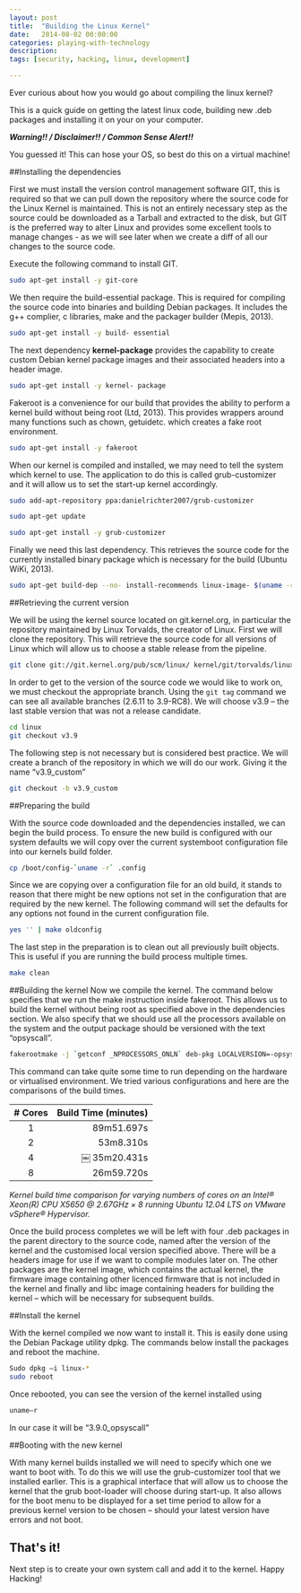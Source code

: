 ```yaml
---
layout: post
title:  "Building the Linux Kernel"
date:   2014-08-02 00:00:00
categories: playing-with-technology
description:
tags: [security, hacking, linux, development]

---
```


Ever curious about how you would go about compiling the linux kernel?

This is a quick guide on getting the latest linux code, building new .deb packages and installing it on your on your computer.

***Warning!! / Disclaimer!! / Common Sense Alert!!***

You guessed it! This can hose your OS, so best do this on a virtual machine!



##Installing the dependencies

First we must install the version control management software GIT, this is required so that we can pull down the repository where the source code for the Linux Kernel is maintained.
This is not an entirely necessary step as the source could be downloaded as a Tarball and extracted to the disk, but GIT is the preferred way to alter Linux and provides some excellent tools to manage
changes - as we will see later when we create a diff of all our changes to the source code.

Execute the following command to install GIT.

``` bash
sudo apt-get install -y git-core
```

We then require the build-essential package. This is required for compiling the source code into binaries and building Debian packages.
It includes the g++ complier, c libraries, make and the packager builder (Mepis, 2013).

``` bash
sudo apt-get install -y build- essential
```

The next dependency **kernel-package** provides the capability to create custom Debian kernel package images and their associated
headers into a header image.

``` bash
sudo apt-get install -y kernel- package
```

Fakeroot is a convenience for our build that provides the ability to perform a kernel build without being root (Ltd, 2013). This provides wrappers around many functions such as chown, getuidetc. which creates a fake root environment.

``` bash
sudo apt-get install -y fakeroot
```

When our kernel is compiled and installed, we may need to tell the system which kernel to use. The application to do this is called grub-customizer and it will allow us to set the start-up kernel accordingly.

``` bash
sudo add-apt-repository ppa:danielrichter2007/grub-customizer

sudo apt-get update

sudo apt-get install -y grub-customizer
```

Finally we need this last dependency. This retrieves the source code for the currently installed binary package which is necessary for the build (Ubuntu WiKi, 2013).

``` bash
sudo apt-get build-dep --no- install-recommends linux-image- $(uname -r)
```

##Retrieving the current version

We will be using the kernel source located on git.kernel.org, in particular the repository maintained by Linux Torvalds, the creator of Linux.
First we will clone the repository. This will retrieve the source code for all versions of Linux which will allow us to choose a stable release from the pipeline.

``` bash
git clone git://git.kernel.org/pub/scm/linux/ kernel/git/torvalds/linux.git
```

In order to get to the version of the source code we would like to work on, we must checkout the appropriate branch.
Using the ```git tag``` command we can see all available branches (2.6.11 to 3.9-RC8). We will choose v3.9 – the last stable version that was not a release candidate.

``` bash
cd linux
git checkout v3.9
```

The following step is not necessary but is considered best practice. We will create a branch of the repository in which we will do our work. Giving it the name “v3.9_custom”

``` bash
git checkout -b v3.9_custom
```

##Preparing the build

With the source code downloaded and the dependencies installed, we can begin the build process.
To ensure the new build is configured with our system defaults we will copy over the current systemboot configuration file into our kernels build folder.

``` bash
cp /boot/config-`uname -r` .config
```

Since we are copying over a configuration file for an old build, it stands to reason that there might be new options not set in
the configuration that are required by the new kernel. The following command will set the defaults for any options not found in the current configuration file.

``` bash
yes '' | make oldconfig
```

The last step in the preparation is to clean out all previously built objects. This is useful if you are running the build process multiple times.

``` bash
make clean
```

##Building the kernel
Now we compile the kernel. The command below specifies that we run the make instruction inside fakeroot.
This allows us to build the kernel without being root as specified above in the dependencies section.
We also specify that we should use all the processors available on the system and the output package should be versioned with the text “opsyscall”.

``` bash
fakerootmake -j `getconf _NPROCESSORS_ONLN` deb-pkg LOCALVERSION=-opsyscall
```

This command can take quite some time to run depending on the hardware or virtualised environment. We tried various configurations and here are the comparisons
of the build times.

| # Cores|Build Time (minutes)|
|:-----:|-------------:|
| 1     | 89m51.697s|
| 2     | 53m8.310s|
| 4     |￼ 35m20.431s|
| 8     | 26m59.720s|

*Kernel build time comparison for varying numbers of cores on an Intel® Xeon(R) CPU X5650 @ 2.67GHz × 8 running Ubuntu 12.04 LTS on VMware vSphere® Hypervisor.*

Once the build process completes we will be left with four .deb packages in the parent directory to the source code, named after the version of the kernel and
the customised local version specified above. There will be a headers image for use if we want to compile modules later on. The other packages are the kernel
image, which contains the actual kernel, the firmware image containing other licenced firmware that is not included in the kernel and finally
and libc image containing headers for building the kernel – which will be necessary for subsequent builds.

##Install the kernel

With the kernel compiled we now want to install it. This is easily done using the Debian Package utility dpkg. The commands below install the packages and reboot the machine.

``` bash
Sudo dpkg –i linux-*
sudo reboot
```

Once rebooted, you can see the version of the kernel installed using

``` bash
uname–r
```

In our case it will be “3.9.0_opsyscall”

##Booting with the new kernel

With many kernel builds installed we will need to specify which one we want to boot with. To do this we will use the grub-customizer tool that we installed earlier.
This is a graphical interface that will allow us to choose the kernel that the grub boot-loader will choose during start-up.
It also allows for the boot menu to be displayed for a set time period to allow for a previous kernel version to be chosen – should your latest version have errors and not boot.

## That's it!

Next step is to create your own system call and add it to the kernel. Happy Hacking!
